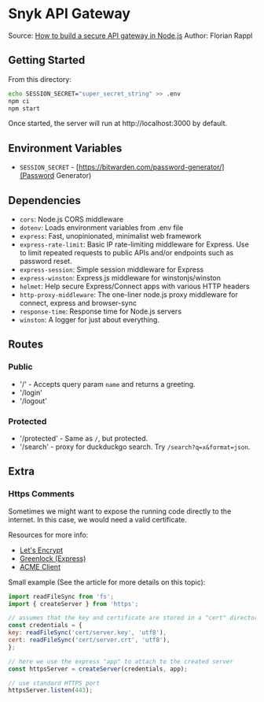 # Snyk API Gateway

Source: [How to build a secure API gateway in Node.js](https://snyk.io/blog/how-to-build-secure-api-gateway-node-js/)
Author: Florian Rappl

## Getting Started

From this directory:

```bash
echo SESSION_SECRET="super_secret_string" >> .env
npm ci
npm start
```

Once started, the server will run at http://localhost:3000 by default.

## Environment Variables

- `SESSION_SECRET` - [https://bitwarden.com/password-generator/](Password Generator)

## Dependencies

- `cors`: Node.js CORS middleware
- `dotenv`: Loads environment variables from .env file
- `express`: Fast, unopinionated, minimalist web framework
- `express-rate-limit`: Basic IP rate-limiting middleware for Express. Use to limit repeated requests to public APIs and/or endpoints such as password reset.
- `express-session`: Simple session middleware for Express
- `express-winston`: Express.js middleware for winstonjs/winston
- `helmet`: Help secure Express/Connect apps with various HTTP headers
- `http-proxy-middleware`: The one-liner node.js proxy middleware for connect, express and browser-sync
- `response-time`: Response time for Node.js servers
- `winston`: A logger for just about everything.

## Routes

### Public
- '/' - Accepts query param `name` and returns a greeting.
- '/login'
- '/logout'

### Protected
- '/protected' - Same as `/`, but protected.
- '/search' - proxy for duckduckgo search. Try `/search?q=x&format=json`.

## Extra

### Https Comments

Sometimes we might want to expose the running code directly to the internet. 
In this case, we would need a valid certificate.

Resources for more info:
- [Let's Encrypt](https://letsencrypt.org/)
- [Greenlock (Express)](https://www.npmjs.com/package/greenlock-express)
- [ACME Client](https://www.npmjs.com/package/acme-client)

Small example (See the article for more details on this topic):
```js
import readFileSync from 'fs';
import { createServer } from 'https';

// assumes that the key and certificate are stored in a "cert" directory
const credentials = {
key: readFileSync('cert/server.key', 'utf8'),
cert: readFileSync('cert/server.crt', 'utf8'),
};

// here we use the express "app" to attach to the created server
const httpsServer = createServer(credentials, app);

// use standard HTTPS port
httpsServer.listen(443);
```
